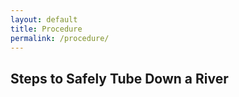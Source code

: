 ```yaml
---
layout: default
title: Procedure
permalink: /procedure/
---
```


## **Steps to Safely Tube Down a River**
